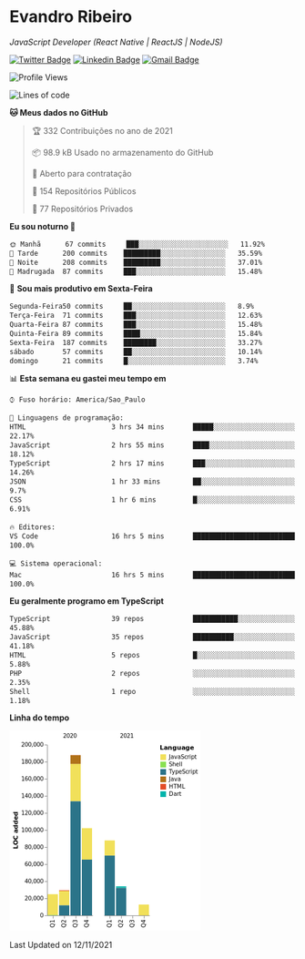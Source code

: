 # Evandro **Ribeiro**

*JavaScript Developer (React Native | ReactJS | NodeJS)*

[![Twitter Badge](https://img.shields.io/badge/-@ribeiroevandro-201B2D?style=flat-square&labelColor=201B2D&logo=twitter&logoColor=white&link=https://twitter.com/ribeiroevandro)](https://twitter.com/ribeiroevandro) 
[![Linkedin Badge](https://img.shields.io/badge/-Evandro%20Ribeiro-201B2D?style=flat-square&logo=Linkedin&logoColor=white&link=https://www.linkedin.com/in/ribeiroevandro)](https://www.linkedin.com/in/ribeiroevandro) 
[![Gmail Badge](https://img.shields.io/badge/-oi@ribeiroevandro.com.br-201B2D?style=flat-square&logo=Gmail&logoColor=white&link=mailto:oi@ribeiroevandro.com.br)](mailto:oi@ribeiroevandro.com.br)


<!--START_SECTION:waka-->
![Profile Views](http://img.shields.io/badge/Visualizac%C3%B5es%20do%20perfil-9-blue)

![Lines of code](https://img.shields.io/badge/Desde%20o%20Hello%20World%20eu%20escrevi-478716%20linhas%20de%20c%C3%B3digo-blue)

**🐱 Meus dados no GitHub** 

> 🏆 332 Contribuições no ano de 2021
 > 
> 📦 98.9 kB Usado no armazenamento do GitHub 
 > 
> 💼 Aberto para contratação
 > 
> 📜 154 Repositórios Públicos 
 > 
> 🔑 77 Repositórios Privados  
 > 
**Eu sou noturno 🦉** 

```text
🌞 Manhã      67 commits     ███░░░░░░░░░░░░░░░░░░░░░░   11.92% 
🌆 Tarde      200 commits    █████████░░░░░░░░░░░░░░░░   35.59% 
🌃 Noite      208 commits    █████████░░░░░░░░░░░░░░░░   37.01% 
🌙 Madrugada  87 commits     ███░░░░░░░░░░░░░░░░░░░░░░   15.48%

```
📅 **Sou mais produtivo em Sexta-Feira** 

```text
Segunda-Feira50 commits     ██░░░░░░░░░░░░░░░░░░░░░░░   8.9% 
Terça-Feira  71 commits     ███░░░░░░░░░░░░░░░░░░░░░░   12.63% 
Quarta-Feira 87 commits     ███░░░░░░░░░░░░░░░░░░░░░░   15.48% 
Quinta-Feira 89 commits     ████░░░░░░░░░░░░░░░░░░░░░   15.84% 
Sexta-Feira  187 commits    ████████░░░░░░░░░░░░░░░░░   33.27% 
sábado       57 commits     ██░░░░░░░░░░░░░░░░░░░░░░░   10.14% 
domingo      21 commits     █░░░░░░░░░░░░░░░░░░░░░░░░   3.74%

```


📊 **Esta semana eu gastei meu tempo em** 

```text
⌚︎ Fuso horário: America/Sao_Paulo

💬 Linguagens de programação: 
HTML                     3 hrs 34 mins       █████░░░░░░░░░░░░░░░░░░░░   22.17% 
JavaScript               2 hrs 55 mins       ████░░░░░░░░░░░░░░░░░░░░░   18.12% 
TypeScript               2 hrs 17 mins       ███░░░░░░░░░░░░░░░░░░░░░░   14.26% 
JSON                     1 hr 33 mins        ██░░░░░░░░░░░░░░░░░░░░░░░   9.7% 
CSS                      1 hr 6 mins         █░░░░░░░░░░░░░░░░░░░░░░░░   6.91%

🔥 Editores: 
VS Code                  16 hrs 5 mins       █████████████████████████   100.0%

💻 Sistema operacional: 
Mac                      16 hrs 5 mins       █████████████████████████   100.0%

```

**Eu geralmente programo em TypeScript** 

```text
TypeScript               39 repos            ███████████░░░░░░░░░░░░░░   45.88% 
JavaScript               35 repos            ██████████░░░░░░░░░░░░░░░   41.18% 
HTML                     5 repos             █░░░░░░░░░░░░░░░░░░░░░░░░   5.88% 
PHP                      2 repos             ░░░░░░░░░░░░░░░░░░░░░░░░░   2.35% 
Shell                    1 repo              ░░░░░░░░░░░░░░░░░░░░░░░░░   1.18%

```


**Linha do tempo**

![Chart not found](https://raw.githubusercontent.com/ribeiroevandro/ribeiroevandro/master/charts/bar_graph.png) 


 Last Updated on 12/11/2021
<!--END_SECTION:waka-->
